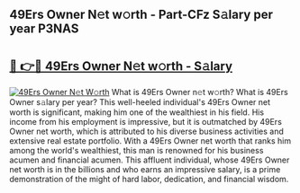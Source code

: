 ## 49Ers Owner N𝚎t w𝚘rth - Part-CFz S𝚊lary per year P3NAS

# <h2><a href="http://gc4a5av.nevu.top/?p=49Ers+Owner">🔗 👉🔴 49Ers Owner N𝚎t w𝚘rth - S𝚊lary</a></h2>

[![49Ers Owner N𝚎t W𝚘rth](https://i.imgur.com/Oavwk0R.jpeg)](http://gc4a5av.nevu.top/?p=49Ers+Owner)
What is 49Ers Owner n𝚎t w𝚘rth? What is 49Ers Owner s𝚊lary per year?
This well-heeled individual's 49Ers Owner net worth is significant, making him one of the wealthiest in his field. His income from his employment is impressive, but it is outmatched by 49Ers Owner net worth, which is attributed to his diverse business activities and extensive real estate portfolio. With a 49Ers Owner net worth that ranks him among the world's wealthiest, this man is renowned for his business acumen and financial acumen. This affluent individual, whose 49Ers Owner net worth is in the billions and who earns an impressive salary, is a prime demonstration of the might of hard labor, dedication, and financial wisdom.
